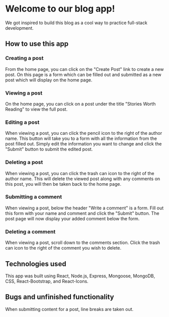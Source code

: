 # Welcome to our blog app! 
We got inspired to build this blog as a cool way to practice full-stack development.

## How to use this app
### Creating a post
From the home page, you can click on the "Create Post" link to create a new post. On this page is a form which can be filled out and submitted as a new post which will display on the home page. 
### Viewing a post
On the home page, you can click on a post under the title "Stories Worth Reading" to view the full post. 
### Editing a post
When viewing a post, you can click the pencil icon to the right of the author name. This button will take you to a form with all the information from the post filled out. Simply edit the information you want to change and click the "Submit" button to submit the edited post.
### Deleting a post
When viewing a post, you can click the trash can icon to the right of the author name. This will delete the viewed post along with any comments on this post, you will then be taken back to the home page.
### Submitting a comment
When viewing a post, below the header "Write a comment" is a form. Fill out this form with your name and comment and click the "Submit" button. The post page will now display your added comment below the form.
### Deleting a comment
When viewing a post, scroll down to the comments section. Click the trash can icon to the right of the comment you wish to delete.

## Technologies used
This app was built using React, Node.js, Express, Mongoose, MongoDB, CSS, React-Bootstrap, and React-Icons.

## Bugs and unfinished functionality
When submitting content for a post, line breaks are taken out.